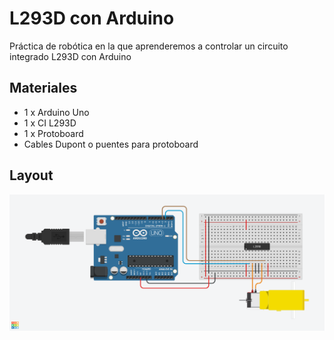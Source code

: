 # L293D con Arduino
Práctica de robótica en la que aprenderemos a controlar un circuito integrado L293D con Arduino

## Materiales
* 1 x Arduino Uno
* 1 x CI L293D
* 1 x Protoboard
* Cables Dupont o puentes para protoboard

## Layout
![Layout](img/layout.png)